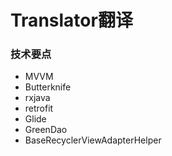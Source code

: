 # Translator翻译

### 技术要点

- MVVM
- Butterknife
- rxjava
- retrofit
- Glide
- GreenDao
- BaseRecyclerViewAdapterHelper